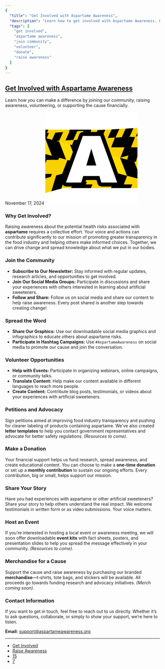 ```yaml
---
{
  "title": "Get Involved with Aspartame Awareness",
  "description": "Learn how to get involved with Aspartame Awareness. Find out how you can support the cause by joining the community, volunteering, donating, and spreading the word.",
  "tags": [
    "get involved",
    "aspartame awareness",
    "join community",
    "volunteer",
    "donate",
    "raise awareness"
  ]
}
---
```


## [Get Involved with Aspartame Awareness](#)

Learn how you can make a difference by joining our community, raising awareness, volunteering, or supporting the cause financially.

November 17, 2024
![avatar](images/logos/logo-A2.png)

### Why Get Involved?

Raising awareness about the potential health risks associated with **aspartame** requires a collective effort. Your voice and actions can contribute significantly to our mission of promoting greater transparency in the food industry and helping others make informed choices. Together, we can drive change and spread knowledge about what we put in our bodies.

### Join the Community

* **Subscribe to Our Newsletter:** Stay informed with regular updates, research articles, and opportunities to get involved.
* **Join Our Social Media Groups:** Participate in discussions and share your experiences with others interested in learning about artificial sweeteners.
* **Follow and Share:** Follow us on social media and share our content to help raise awareness. Every post shared is another step towards creating change!

### Spread the Word

* **Share Our Graphics:** Use our downloadable social media graphics and infographics to educate others about aspartame risks.
* **Participate in Hashtag Campaigns:** Use `#AspartameAwareness` on social media to promote our cause and join the conversation.

### Volunteer Opportunities

* **Help with Events:** Participate in organizing webinars, online campaigns, or community talks.
* **Translate Content:** Help make our content available in different languages to reach more people.
* **Create Content:** Contribute blog posts, testimonials, or videos about your experiences with artificial sweeteners.

### Petitions and Advocacy

Sign petitions aimed at improving food industry transparency and pushing for clearer labeling of products containing aspartame. We've also created **letter templates** to help you contact government representatives and advocate for better safety regulations. *(Resources to come).*

### Make a Donation

Your financial support helps us fund research, spread awareness, and create educational content. You can choose to make a **one-time donation** or set up a **monthly contribution** to sustain our ongoing efforts. Every contribution, big or small, helps support our mission.

### Share Your Story

Have you had experiences with aspartame or other artificial sweeteners? Share your story to help others understand the real impact. We welcome testimonials in written form or as video submissions. Your voice matters.

### Host an Event

If you’re interested in hosting a local event or awareness meeting, we will soon offer downloadable **event kits** with fact sheets, posters, and presentation slides to help you spread the message effectively in your community. *(Resources to come).*

### Merchandise for a Cause

Support the cause and raise awareness by purchasing our branded **merchandise**—t-shirts, tote bags, and stickers will be available. All proceeds go towards funding research and advocacy initiatives. *(Merch coming soon).*

### Contact Information

If you want to get in touch, feel free to reach out to us directly. Whether it’s to ask questions, collaborate, or simply to show your support, we’re here to listen.

**Email:** [support@aspartameawareness.org](mailto:support@aspartameawareness.org)

---



* [Get Involved](#)
* [Raise Awareness](#)
* [15](#)
* [7](#)
